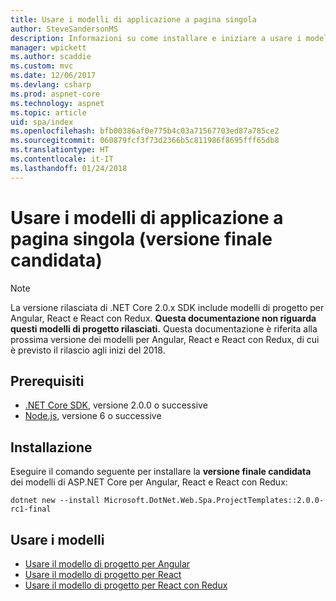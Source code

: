 ```yaml
---
title: Usare i modelli di applicazione a pagina singola
author: SteveSandersonMS
description: Informazioni su come installare e iniziare a usare i modelli di progetto di applicazioni a pagina singola della versione finale candidata di ASP.NET Core.
manager: wpickett
ms.author: scaddie
ms.custom: mvc
ms.date: 12/06/2017
ms.devlang: csharp
ms.prod: aspnet-core
ms.technology: aspnet
ms.topic: article
uid: spa/index
ms.openlocfilehash: bfb00386af0e775b4c03a71567703ed87a785ce2
ms.sourcegitcommit: 060879fcf3f73d2366b5c811986f8695fff65db8
ms.translationtype: HT
ms.contentlocale: it-IT
ms.lasthandoff: 01/24/2018
---
```

# <a name="use-the-single-page-application-templates-release-candidate"></a>Usare i modelli di applicazione a pagina singola (versione finale candidata)

> [!NOTE]
> La versione rilasciata di .NET Core 2.0.x SDK include modelli di progetto per Angular, React e React con Redux. **Questa documentazione non riguarda questi modelli di progetto rilasciati.** Questa documentazione è riferita alla prossima versione dei modelli per Angular, React e React con Redux, di cui è previsto il rilascio agli inizi del 2018.

## <a name="prerequisites"></a>Prerequisiti

* [.NET Core SDK](https://www.microsoft.com/net/download), versione 2.0.0 o successive
* [Node.js](https://nodejs.org), versione 6 o successive

## <a name="installation"></a>Installazione

Eseguire il comando seguente per installare la  **versione finale candidata** dei modelli di ASP.NET Core per Angular, React e React con Redux:

```console
dotnet new --install Microsoft.DotNet.Web.Spa.ProjectTemplates::2.0.0-rc1-final
```

## <a name="use-the-templates"></a>Usare i modelli

- [Usare il modello di progetto per Angular](xref:spa/angular)
- [Usare il modello di progetto per React](xref:spa/react)
- [Usare il modello di progetto per React con Redux](xref:spa/react-with-redux)
